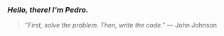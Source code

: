 ### *Hello, there! I'm Pedro.*
> ″*First, solve the problem. Then, write the code.*″
 — John Johnson
